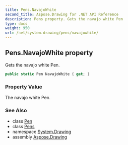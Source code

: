 ```yaml
---
title: Pens.NavajoWhite
second_title: Aspose.Drawing for .NET API Reference
description: Pens property. Gets the navajo white Pen
type: docs
weight: 950
url: /net/system.drawing/pens/navajowhite/
---
```

## Pens.NavajoWhite property

Gets the navajo white Pen.

```csharp
public static Pen NavajoWhite { get; }
```

### Property Value

The navajo white Pen.

### See Also

* class [Pen](../../pen/)
* class [Pens](../)
* namespace [System.Drawing](../../pens/)
* assembly [Aspose.Drawing](../../../)


